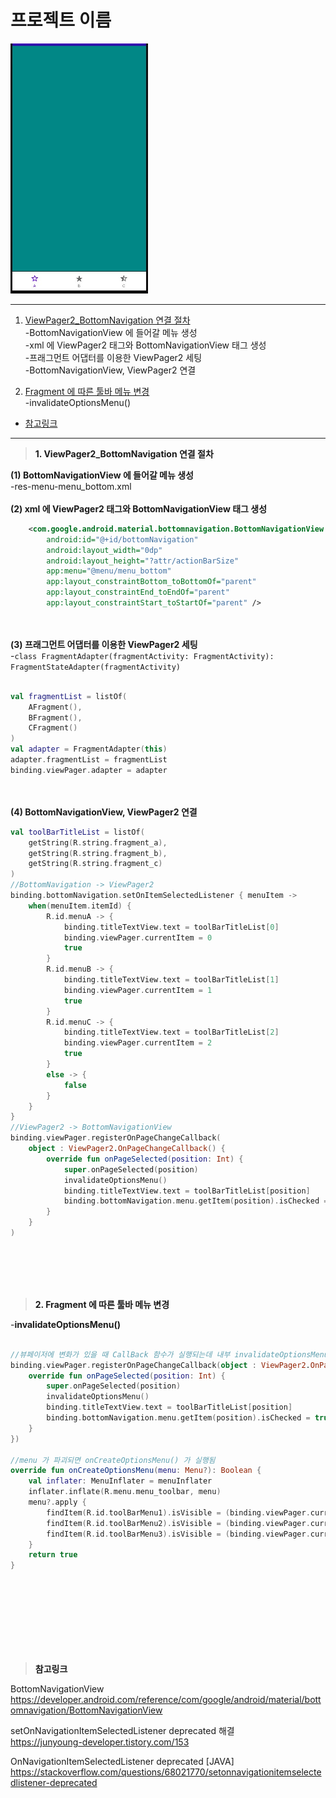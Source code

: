 # 프로젝트 이름

<img src="https://github.com/HYUNJUNEPARK/ImageRepository/blob/master/androidUI/ViewPager2_BottomNavigation.jpg" height="400"/>

---
1. <a href = "#content1">ViewPager2_BottomNavigation 연결 절차</a></br>
-BottomNavigationView 에 들어갈 메뉴 생성</br>
-xml 에 ViewPager2 태그와 BottomNavigationView 태그 생성</br>
-프래그먼트 어댑터를 이용한 ViewPager2 세팅</br>
-BottomNavigationView, ViewPager2 연결</br>

2. <a href = "#content2">Fragment 에 따른 툴바 메뉴 변경</a></br>
-invalidateOptionsMenu()</br>

* <a href = "#ref">참고링크</a>
---
><a id = "content1">**1. ViewPager2_BottomNavigation 연결 절차**</a></br>


**(1) BottomNavigationView 에 들어갈 메뉴 생성**</br>
-res-menu-menu_bottom.xml
<br></br>
**(2) xml 에 ViewPager2 태그와 BottomNavigationView 태그 생성**</br>

```xml
    <com.google.android.material.bottomnavigation.BottomNavigationView
        android:id="@+id/bottomNavigation"
        android:layout_width="0dp"
        android:layout_height="?attr/actionBarSize"
        app:menu="@menu/menu_bottom"
        app:layout_constraintBottom_toBottomOf="parent"
        app:layout_constraintEnd_toEndOf="parent"
        app:layout_constraintStart_toStartOf="parent" />
```
<br></br>
**(3) 프래그먼트 어댑터를 이용한 ViewPager2 세팅**</br>
-`class FragmentAdapter(fragmentActivity: FragmentActivity): FragmentStateAdapter(fragmentActivity)`

```kotlin

val fragmentList = listOf(
    AFragment(),
    BFragment(),
    CFragment()
)
val adapter = FragmentAdapter(this)
adapter.fragmentList = fragmentList
binding.viewPager.adapter = adapter

```
<br></br>
**(4) BottomNavigationView, ViewPager2 연결**</br>

```kotlin
val toolBarTitleList = listOf(
    getString(R.string.fragment_a),
    getString(R.string.fragment_b),
    getString(R.string.fragment_c)
)
//BottomNavigation -> ViewPager2
binding.bottomNavigation.setOnItemSelectedListener { menuItem ->
    when(menuItem.itemId) {
        R.id.menuA -> {
            binding.titleTextView.text = toolBarTitleList[0]
            binding.viewPager.currentItem = 0
            true
        }
        R.id.menuB -> {
            binding.titleTextView.text = toolBarTitleList[1]
            binding.viewPager.currentItem = 1
            true
        }
        R.id.menuC -> {
            binding.titleTextView.text = toolBarTitleList[2]
            binding.viewPager.currentItem = 2
            true
        }
        else -> {
            false
        }
    }
}
//ViewPager2 -> BottomNavigationView
binding.viewPager.registerOnPageChangeCallback(
    object : ViewPager2.OnPageChangeCallback() {
        override fun onPageSelected(position: Int) {
            super.onPageSelected(position)
            invalidateOptionsMenu()
            binding.titleTextView.text = toolBarTitleList[position]
            binding.bottomNavigation.menu.getItem(position).isChecked = true
        }
    }
)
```
<br></br>
<br></br>

><a id = "content2">**2. Fragment 에 따른 툴바 메뉴 변경**</a></br>

-**invalidateOptionsMenu()**</br>

```kotlin

//뷰페이저에 변화가 있을 때 CallBack 함수가 실행되는데 내부 invalidateOptionsMenu() 가 menu 를 파괴시킴
binding.viewPager.registerOnPageChangeCallback(object : ViewPager2.OnPageChangeCallback() {
    override fun onPageSelected(position: Int) {
        super.onPageSelected(position)
        invalidateOptionsMenu()
        binding.titleTextView.text = toolBarTitleList[position]
        binding.bottomNavigation.menu.getItem(position).isChecked = true
    }
})

//menu 가 파괴되면 onCreateOptionsMenu() 가 실행됨
override fun onCreateOptionsMenu(menu: Menu?): Boolean {
    val inflater: MenuInflater = menuInflater
    inflater.inflate(R.menu.menu_toolbar, menu)
    menu?.apply {
        findItem(R.id.toolBarMenu1).isVisible = (binding.viewPager.currentItem == 0)
        findItem(R.id.toolBarMenu2).isVisible = (binding.viewPager.currentItem == 1)
        findItem(R.id.toolBarMenu3).isVisible = (binding.viewPager.currentItem == 2)
    }
    return true
}

```


<br></br>
<br></br>
---

><a id = "ref">**참고링크**</a></br>

BottomNavigationView</br>
https://developer.android.com/reference/com/google/android/material/bottomnavigation/BottomNavigationView</br>

setOnNavigationItemSelectedListener deprecated 해결</br>
https://junyoung-developer.tistory.com/153</br>

OnNavigationItemSelectedListener deprecated [JAVA]</br>
https://stackoverflow.com/questions/68021770/setonnavigationitemselectedlistener-deprecated</br>
